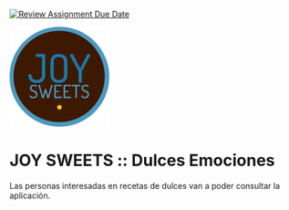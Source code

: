 [![Review Assignment Due Date](https://classroom.github.com/assets/deadline-readme-button-24ddc0f5d75046c5622901739e7c5dd533143b0c8e959d652212380cedb1ea36.svg)](https://classroom.github.com/a/xq5TwZF7)

  ![JOY SWEETS](https://github.com/FactoriaF5Code/rc2-final-project-joyjos/blob/main/images/JOYSWEETS.png)

# JOY SWEETS :: Dulces Emociones

Las personas interesadas en recetas de dulces van a poder consultar la aplicación.
